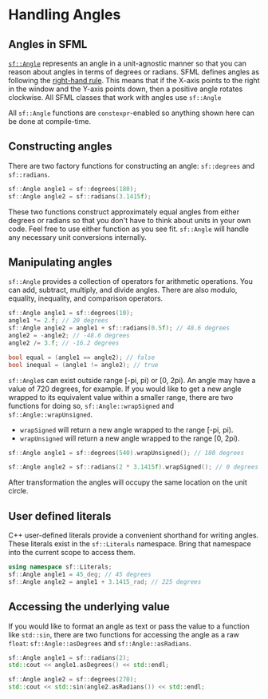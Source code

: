 # Handling Angles

## Angles in SFML

[`sf::Angle`](../../../documentation/3.0.0/classsf_1_1Angle.html "sf::Angle documentation") represents an angle in a unit-agnostic manner so that you can reason about angles in terms of degrees or radians.
SFML defines angles as following the [right-hand rule](https://en.wikipedia.org/wiki/Right-hand_rule).
This means that if the X-axis points to the right in the window and the Y-axis points down, then a positive angle rotates clockwise.
All SFML classes that work with angles use `sf::Angle`

All `sf::Angle` functions are `constexpr`-enabled so anything shown here can be done at compile-time.

## Constructing angles

There are two factory functions for constructing an angle: `sf::degrees` and `sf::radians`.

```cpp
sf::Angle angle1 = sf::degrees(180);
sf::Angle angle2 = sf::radians(3.1415f);
```

These two functions construct approximately equal angles from either degrees or radians so that you don't have to think about units in your own code.
Feel free to use either function as you see fit.
`sf::Angle` will handle any necessary unit conversions internally.

## Manipulating angles

`sf::Angle` provides a collection of operators for arithmetic operations.
You can add, subtract, multiply, and divide angles.
There are also modulo, equality, inequality, and comparison operators.

```cpp
sf::Angle angle1 = sf::degrees(10);
angle1 *= 2.f; // 20 degrees
sf::Angle angle2 = angle1 + sf::radians(0.5f); // 48.6 degrees
angle2 = -angle2; // -48.6 degrees
angle2 /= 3.f; // -16.2 degrees

bool equal = (angle1 == angle2); // false
bool inequal = (angle1 != angle2); // true
```

`sf::Angle`s can exist outside range [-pi, pi) or [0, 2pi).
An angle may have a value of 720 degrees, for example.
If you would like to get a new angle wrapped to its equivalent value within a smaller range, there are two functions for doing so, `sf::Angle::wrapSigned` and `sf::Angle::wrapUnsigned`.

- `wrapSigned` will return a new angle wrapped to the range [-pi, pi).
- `wrapUnsigned` will return a new angle wrapped to the range [0, 2pi).

```cpp
sf::Angle angle1 = sf::degrees(540).wrapUnsigned(); // 180 degrees

sf::Angle angle2 = sf::radians(2 * 3.1415f).wrapSigned(); // 0 degrees
```

After transformation the angles will occupy the same location on the unit circle.

## User defined literals

C++ user-defined literals provide a convenient shorthand for writing angles.
These literals exist in the `sf::Literals` namespace.
Bring that namespace into the current scope to access them.

```cpp
using namespace sf::Literals;
sf::Angle angle1 = 45_deg; // 45 degrees
sf::Angle angle2 = angle1 + 3.1415_rad; // 225 degrees
```

## Accessing the underlying value

If you would like to format an angle as text or pass the value to a function like `std::sin`, there are two functions for accessing the angle as a raw `float`: `sf::Angle::asDegrees` and `sf::Angle::asRadians`.

```cpp
sf::Angle angle1 = sf::radians(2);
std::cout << angle1.asDegrees() << std::endl;

sf::Angle angle2 = sf::degrees(270);
std::cout << std::sin(angle2.asRadians()) << std::endl;
```

